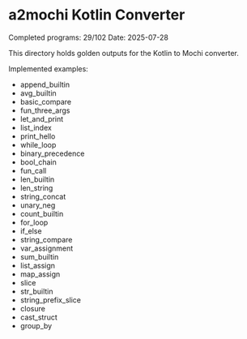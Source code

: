 # a2mochi Kotlin Converter

Completed programs: 29/102
Date: 2025-07-28

This directory holds golden outputs for the Kotlin to Mochi converter.

Implemented examples:

- append_builtin
- avg_builtin
- basic_compare
- fun_three_args
- let_and_print
- list_index
- print_hello
- while_loop
- binary_precedence
- bool_chain
- fun_call
- len_builtin
- len_string
- string_concat
- unary_neg
- count_builtin
- for_loop
- if_else
- string_compare
- var_assignment
- sum_builtin
- list_assign
- map_assign
- slice
- str_builtin
- string_prefix_slice
- closure
- cast_struct
- group_by
